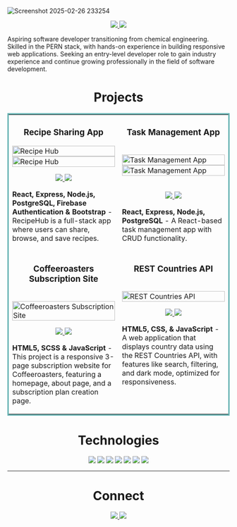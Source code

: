 ![Screenshot 2025-02-26 233254](https://github.com/user-attachments/assets/ca608f0a-95fe-4987-a8dd-384362977018)

<p align="center">
  <a href="https://kumanan.vercel.app/" target="_blank">
    <img src="https://img.shields.io/static/v1?label=|&message=WEBSITE&color=23555f&style=plastic&logo=react&logo-color=white"/>
  </a>
  <a href="https://www.linkedin.com/in/kumanan-eswaran" target="_blank">
    <img src="https://img.shields.io/static/v1?label=|&message=LINKED-IN&color=cdf998&style=plastic&logo=linkedin&logo-color=white"/>
  </a>
</p>

Aspiring software developer transitioning from chemical engineering. Skilled in the PERN stack, with hands-on experience in building responsive web applications. Seeking an entry-level developer role to gain industry experience and continue growing professionally in the field of software development.

<h1 align="center">Projects</h1>
<table bordercolor="#66b2b2">

<tr>
    <td width="50%" valign="top">
      <h3 align="center">Recipe Sharing App</h3>
<!--         <br /> -->
        <a target="_blank" href="https://recipe-sharing-app-mu.vercel.app/">
            <img src="https://i.postimg.cc/DzHc1vBv/recipe-sharing-app-mu-vercel-app-1.png" width="100%" alt="Recipe Hub"/>
        </a>
        <a target="_blank" href="https://recipe-sharing-app-mu.vercel.app/">
            <img src="https://i.postimg.cc/rsPhZ194/recipe-sharing-app-mu-vercel-app-search-recipe2.png" width="100%" alt="Recipe Hub"/>
        </a>
<!--         <br /> -->
        <p align="center">
          
  <a href="https://github.com/KumananEswaran/recipe-sharing-app" target="_blank">
    <img src="https://img.shields.io/static/v1?label=|&message=REPO&color=23555f&style=plastic&logo=github&logo-color=white"/>
  </a>  
  <a href="https://recipe-sharing-app-mu.vercel.app/" target="_blank">
    <img src="https://img.shields.io/static/v1?label=|&message=WEBSITE&color=cdf998&style=plastic&logo=wordpress&logo-color=white"/>
  </a>
      </p>
        <p><strong>React, Express, Node.js, PostgreSQL, Firebase Authentication & Bootstrap</strong> - RecipeHub is a full-stack app where users can share, browse, and save recipes.  </p>
    </td>
    <td width="50%" valign="top">
      <h3 align="center">Task Management App</h3>
        <br />
      <a target="_blank" href="https://task-management-app-jet-nine.vercel.app/">
            <img src="https://i.postimg.cc/P5yHPVby/task-management-app-jet-nine-vercel-app.png" width="100%"  alt="Task Management App"/>
        </a>
        <a target="_blank" href="https://task-management-app-jet-nine.vercel.app/">
            <img src="https://i.postimg.cc/jSw2Nb5c/task-management-app-jet-nine-vercel-app-tasks.png" width="100%"  alt="Task Management App"/>
        </a>
        <br />
        <p align="center">
        <br />  
  <a href="https://github.com/KumananEswaran/task-management-app" target="_blank">
    <img src="https://img.shields.io/static/v1?label=|&message=REPO&color=23555f&style=plastic&logo=github&logo-color=white"/>
  </a>
  <a href="https://task-management-app-jet-nine.vercel.app/" target="_blank">
    <img src="https://img.shields.io/static/v1?label=|&message=WEBSITE&color=cdf998&style=plastic&logo=wordpress&logo-color=white"/>
  </a>
      </p>
        <p><strong>React, Express, Node.js, PostgreSQL</strong> - A React-based task management app with CRUD functionality. </p>
    </td>
  </tr>

  <tr>
    <td width="50%" valign="top">
      <h3 align="center">Coffeeroasters Subscription Site</h3>
        <br />
        <a target="_blank" href="https://coffeeroasters-fm-challenge.netlify.app/">
            <img src="https://i.postimg.cc/GpwPcJSv/coffeeroasters-fm-challenge-netlify-app.png" width="100%" alt="Coffeeroasters Subscription Site"/>
        </a>
        <br />
        <p align="center">
          
  <a href="https://github.com/KumananEswaran/coffeeroasters" target="_blank">
    <img src="https://img.shields.io/static/v1?label=|&message=REPO&color=23555f&style=plastic&logo=github&logo-color=white"/>
  </a>  
  <a href="https://coffeeroasters-fm-challenge.netlify.app/" target="_blank">
    <img src="https://img.shields.io/static/v1?label=|&message=WEBSITE&color=cdf998&style=plastic&logo=wordpress&logo-color=white"/>
  </a>
      </p>
        <p><strong>HTML5, SCSS & JavaScript</strong> - This project is a responsive 3-page subscription website for Coffeeroasters, featuring a homepage, about page, and a subscription plan creation page.</p>
    </td>
<td width="50%" valign="top">
      <h3 align="center">REST Countries API</h3>
        <br />
      <a target="_blank" href="https://country-rest-api-frontendmentor.netlify.app/">
            <img src="https://i.postimg.cc/Y0njr6bk/country-rest-api-frontendmentor-netlify-app-1.png" width="100%"  alt="REST Countries API"/>
        </a>
        <br />
        <p align="center">
          
  <a href="https://github.com/KumananEswaran/rest-countries-api" target="_blank">
    <img src="https://img.shields.io/static/v1?label=|&message=REPO&color=23555f&style=plastic&logo=github&logo-color=white"/>
  </a>
  <a href="https://country-rest-api-frontendmentor.netlify.app/" target="_blank">
    <img src="https://img.shields.io/static/v1?label=|&message=WEBSITE&color=cdf998&style=plastic&logo=wordpress&logo-color=white"/>
  </a>
      </p>
        <p><strong>HTML5, CSS, & JavaScript</strong> - A web application that displays country data using the REST Countries API, with features like search, filtering, and dark mode, optimized for responsiveness.       </p>
    </td>
  </tr>
</table>


<h1 align="center">Technologies</h1>


<p align="center">
    <img src="https://img.shields.io/static/v1?label=|&message=HTML5&color=23555f&style=plastic&logo=html5"/>
    <img src="https://img.shields.io/static/v1?label=|&message=CSS3&color=285f65&style=plastic&logo=css3"/>
    <img src="https://img.shields.io/static/v1?label=|&message=SASS&color=2b625f&style=plastic&logo=sass"/>
    <img src="https://img.shields.io/static/v1?label=|&message=BOOTSTRAP&color=316c5e&style=plastic&logo=bootstrap"/>
    <img src="https://img.shields.io/static/v1?label=|&message=JAVASCRIPT&color=3c7f5d&style=plastic&logo=javascript"/>
    <img src="https://img.shields.io/static/v1?label=|&message=REACT.JS&color=4a935c&style=plastic&logo=react"/>
    <img src="https://img.shields.io/static/v1?label=|&message=GIT&color=cbb148&style=plastic&logo=git"/>
</p>



---


<h1 align="center">Connect</h1>



<p align="center">
  <a href="https://kumanan.vercel.app/" target="_blank">
    <img src="https://img.shields.io/static/v1?label=|&message=WEBSITE&color=23555f&style=plastic&logo=react&logo-color=white"/>
  </a>
  <a href="https://www.linkedin.com/in/kumanan-eswaran" target="_blank">
    <img src="https://img.shields.io/static/v1?label=|&message=LINKED-IN&color=cdf998&style=plastic&logo=linkedin&logo-color=white"/>
  </a>
</p>
